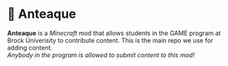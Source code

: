 # 🍵 Anteaque
**Anteaque** is a _Minecraft_ mod that allows students in the GAME program at Brock Univerisity to contribute content. This is the main repo we use for adding content.\
_Anybody in the program is allowed to submit content to this mod!_

